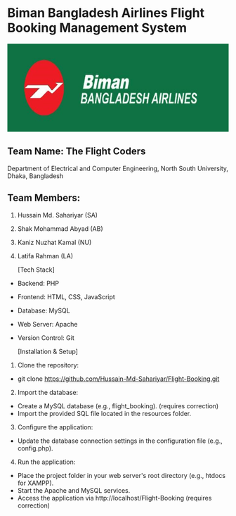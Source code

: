 # Biman Bangladesh Airlines Flight Booking Management System
<p align="center">
  <img src="https://github.com/Hussain-Md-Sahariyar/Flight-Booking/blob/main/resources/Biman.jpg" alt="Description of image" width="700" height="200">
</p>




## Team Name: The Flight Coders

Department of Electrical and Computer Engineering, North South University, Dhaka, Bangladesh

## Team Members:

1. Hussain Md. Sahariyar (SA)
2. Shak Mohammad Abyad (AB)
3. Kaniz Nuzhat Kamal (NU)
4. Latifa Rahman (LA)

    [Tech Stack] 
- Backend: PHP
- Frontend: HTML, CSS, JavaScript
- Database: MySQL
- Web Server: Apache
- Version Control: Git

  [Installation & Setup]
1. Clone the repository:
 - git clone https://github.com/Hussain-Md-Sahariyar/Flight-Booking.git
2. Import the database:
 - Create a MySQL database (e.g., flight_booking). (requires correction)
 - Import the provided SQL file located in the resources folder.
3. Configure the application:
 - Update the database connection settings in the configuration file (e.g., config.php).
4. Run the application:
 - Place the project folder in your web server's root directory (e.g., htdocs for XAMPP).
 - Start the Apache and MySQL services.
 - Access the application via http://localhost/Flight-Booking (requires correction)
   








